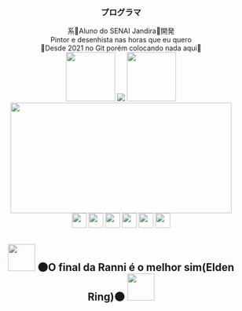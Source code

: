 <div align="center">
   <h3>
   プログラマ
   </h3>
   系👾Aluno do SENAI Jandira👾開発
   <br>
   Pintor e desenhista nas horas que eu quero
   <br>
   🤙Desde 2021 no Git porém colocando nada aqui🤙
</div>

<div align="center">
   <img width="100" height="100" src="https://github.com/moh4b-z/moh4b-z/assets/77904933/b3075daf-0fb5-47be-aab7-8899f934ddae"> 

   <img src="https://github-readme-stats.vercel.app/api/top-langs/?username=moh4b-z&layout=compact&langs_count=12&theme=dracula&bg_color=00000000&border_color=00000000&locale=pt-br">

   <img width="100" height="100" src="https://github.com/moh4b-z/moh4b-z/assets/77904933/b3075daf-0fb5-47be-aab7-8899f934ddae">
<br>
   <img width="450" height="225" src="https://github-readme-stats.vercel.app/api?username=moh4b-z&show_icons=true&theme=dracula&bg_color=00000000&border_color=00000000&rank_icon=github&ring_color=8dd5ed">
   
</div>

<div align="center">
   <img width="30" height="30" src="https://cdn.jsdelivr.net/gh/devicons/devicon@latest/icons/python/python-original.svg" />
   <img width="30" height="30" src="https://cdn.jsdelivr.net/gh/devicons/devicon@latest/icons/javascript/javascript-plain.svg" />
   <img width="30" height="30" src="https://cdn.jsdelivr.net/gh/devicons/devicon@latest/icons/css3/css3-original.svg" />
   <img width="30" height="30" src="https://cdn.jsdelivr.net/gh/devicons/devicon@latest/icons/html5/html5-original.svg" />
   <img width="30" height="30" src="https://cdn.jsdelivr.net/gh/devicons/devicon@latest/icons/git/git-original.svg" />
   <img width="30" height="30" src="https://cdn.jsdelivr.net/gh/devicons/devicon@latest/icons/arduino/arduino-original-wordmark.svg" />
</div>

<div align="center">
   <h2>
      <img width="55" height="55" src="https://github.com/moh4b-z/moh4b-z/assets/77904933/1a1731e2-3f34-49d2-9b50-e9ad7e7aa8a9">
      🌑O final da Ranni é o melhor sim(Elden Ring)🌑
      <img width="55" height="55" src="https://github.com/moh4b-z/moh4b-z/assets/77904933/1a1731e2-3f34-49d2-9b50-e9ad7e7aa8a9">
   </h2>
</div>
